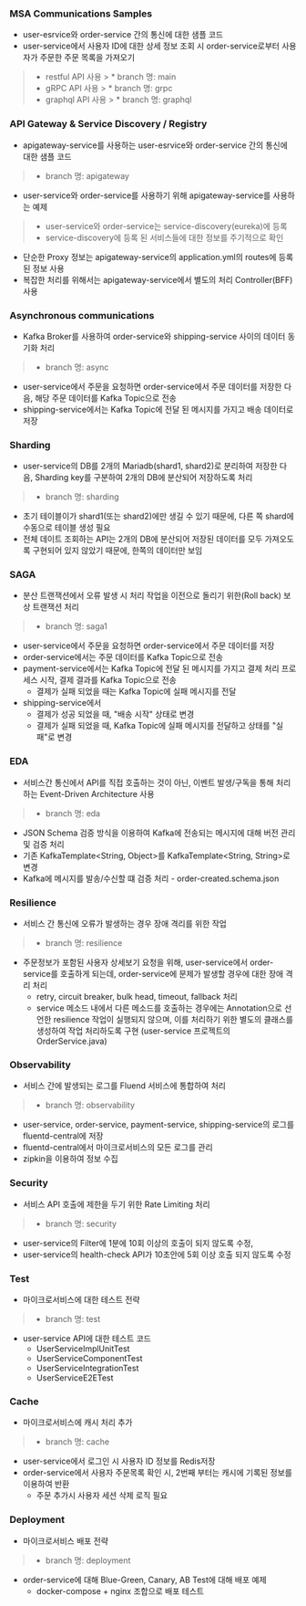 ### MSA Communications Samples
* user-esrvice와 order-service 간의 통신에 대한 샘플 코드
* user-service에서 사용자 ID에 대한 상세 정보 조회 시 order-service로부터 사용자가 주문한 주문 목록을 가져오기
> * restful API 사용
    >   * branch 명: main
> * gRPC API 사용
    >   * branch 명: grpc
> * graphql API 사용
    >   * branch 명: graphql

### API Gateway & Service Discovery / Registry
* apigateway-service를 사용하는 user-esrvice와 order-service 간의 통신에 대한 샘플 코드
> * branch 명: apigateway
* user-service와 order-service를 사용하기 위해 apigateway-service를 사용하는 예제
> * user-service와 order-service는 service-discovery(eureka)에 등록
> * service-discovery에 등록 된 서비스들에 대한 정보를 주기적으로 확인
* 단순한 Proxy 정보는 apigateway-service의 application.yml의 routes에 등록 된 정보 사용
* 복잡한 처리를 위해서는 apigateway-service에서 별도의 처리 Controller(BFF) 사용

### Asynchronous communications
* Kafka Broker를 사용하여 order-service와 shipping-service 사이의 데이터 동기화 처리
> * branch 명: async
* user-service에서 주문을 요청하면 order-service에서 주문 데이터를 저장한 다음, 해당 주문 데이터를 Kafka Topic으로 전송
* shipping-service에서는 Kafka Topic에 전달 된 메시지를 가지고 배송 데이터로 저장

### Sharding
* user-service의 DB를 2개의 Mariadb(shard1, shard2)로 분리하여 저장한 다음, Sharding key를 구분하여 2개의 DB에 분산되어 저장하도록 처리
> * branch 명: sharding
* 초기 테이블이가 shard1(또는 shard2)에만 생길 수 있기 때문에, 다른 쪽 shard에 수동으로 테이블 생성 필요
* 전체 데이트 조회하는 API는 2개의 DB에 분산되어 저장된 데이터를 모두 가져오도록 구현되어 있지 않았기 때문에, 한쪽의 데이터만 보임

### SAGA
* 분산 트랜잭션에서 오류 발생 시 처리 작업을 이전으로 돌리기 위한(Roll back) 보상 트랜잭션 처리
> * branch 명: saga1
* user-service에서 주문을 요청하면 order-service에서 주문 데이터를 저장
* order-service에서는 주문 데이터를 Kafka Topic으로 전송
* payment-service에서는 Kafka Topic에 전달 된 메시지를 가지고 결제 처리 프로세스 시작, 결제 결과를 Kafka Topic으로 전송
    * 결제가 실패 되었을 때는 Kafka Topic에 실패 메시지를 전달
* shipping-service에서
    * 결제가 성공 되었을 때, "배송 시작" 상태로 변경
    * 결제가 실패 되었을 때, Kafka Topic에 실패 메시지를 전달하고 상태를 "실패"로 변경

### EDA
* 서비스간 통신에서 API를 직접 호출하는 것이 아닌, 이벤트 발생/구독을 통해 처리하는 Event-Driven Architecture 사용
> * branch 명: eda
* JSON Schema 검증 방식을 이용하여 Kafka에 전송되는 메시지에 대해 버전 관리 및 검증 처리
* 기존 KafkaTemplate<String, Object>를 KafkaTemplate<String, String>로 변경
* Kafka에 메시지를 발송/수신할 떄 검증 처리 - order-created.schema.json

### Resilience
* 서비스 간 통신에 오류가 발생하는 경우 장애 격리를 위한 작업
> * branch 명: resilience
* 주문정보가 포함된 사용자 상세보기 요청을 위해, user-service에서 order-service를 호출하게 되는데, order-service에 문제가 발생할 경우에 대한 장애 격리 처리
    * retry, circuit breaker, bulk head, timeout, fallback 처리
    * service 메소드 내에서 다른 메소드를 호출하는 경우에는 Annotation으로 선언한 resilience 작업이 실행되지 않으며, 이를 처리하기 위한 별도의 클래스를 생성하여 작업 처리하도록 구현 (user-service 프로젝트의 OrderService.java)

### Observability
* 서비스 간에 발생되는 로그를 Fluend 서비스에 통합하여 처리
> * branch 명: observability
* user-service, order-service, payment-service, shipping-service의 로그를 fluentd-central에 저장
* fluentd-central에서 마이크로서비스의 모든 로그를 관리
* zipkin을 이용하여 정보 수집

### Security
* 서비스 API 호출에 제한을 두기 위한 Rate Limiting 처리
> * branch 명: security
* user-service의 Filter에 1분에 10회 이상의 호출이 되지 않도록 수정,
* user-service의 health-check API가 10초안에 5회 이상 호출 되지 않도록 수정

### Test
* 마이크로서비스에 대한 테스트 전략
> * branch 명: test
* user-service API에 대한 테스트 코드
    * UserServiceImplUnitTest
    * UserServiceComponentTest
    * UserServiceIntegrationTest
    * UserServiceE2ETest

### Cache
* 마이크로서비스에 캐시 처리 추가
> * branch 명: cache
* user-service에서 로그인 시 사용자 ID 정보를 Redis저장
* order-service에서 사용자 주문목록 확인 시, 2번째 부터는 캐시에 기록된 정보를 이용하여 반환
    * 주문 추가시 사용자 세션 삭제 로직 필요

### Deployment
* 마이크로서비스 배포 전략
> * branch 명: deployment
* order-service에 대해 Blue-Green, Canary, AB Test에 대해 배포 예제
    * docker-compose + nginx 조합으로 배포 테스트